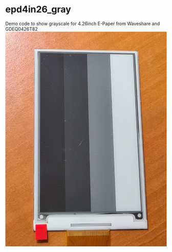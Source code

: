 # epd4in26_gray
Demo code to show grayscale for 4.26inch E-Paper from Waveshare and GDEQ0426T82
![image](/images/20240206_233135.jpg "image") 
